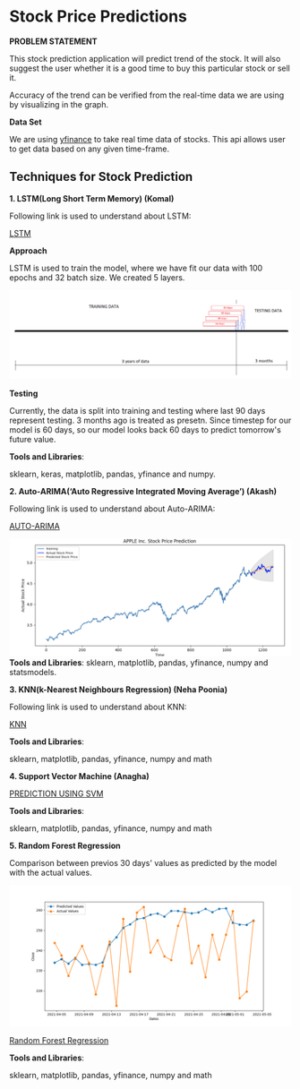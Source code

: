 # Stock Price Predictions

**PROBLEM STATEMENT**

This stock prediction application will predict trend of the stock. It will also suggest the user whether it is a good time to buy this particular stock or sell it. 

Accuracy of the trend can be verified from the real-time data we are using by visualizing in the graph.

**Data Set**

We are using [yfinance](https://pypi.org/project/yfinance/) to take real time data of stocks. This api allows user to get data based on any given time-frame.

## Techniques for Stock Prediction

**1. LSTM(Long Short Term Memory) (Komal)**

Following link is used to understand about LSTM:

[LSTM](https://colah.github.io/posts/2015-08-Understanding-LSTMs/)

**Approach**

LSTM is used to train the model, where we have fit our data with 100 epochs and 32 batch size. We created 5 layers.

![picture](images/lstm_timestep_based_pred.png)

**Testing**

Currently, the data is split into training and testing where last 90 days represent testing. 3 months ago is treated as presetn. Since timestep for our model is 60 days, so our model looks back 60 days to predict tomorrow's future value.

**Tools and Libraries**:

sklearn, keras, matplotlib, pandas, yfinance and numpy.

**2. Auto-ARIMA(‘Auto Regressive Integrated Moving Average’) (Akash)**

Following link is used to understand about Auto-ARIMA:

[AUTO-ARIMA](https://www.machinelearningplus.com/time-series/arima-model-time-series-forecasting-python/#:~:text=ARIMA%2C%20short%20for%20'AutoRegressive%20Integrated,to%20predict%20the%20future%20values)

![picture](images/Auto_ARIMA_pred.png)
**Tools and Libraries**:
sklearn, matplotlib, pandas, yfinance, numpy and statsmodels.

**3. KNN(k-Nearest Neighbours Regression) (Neha Poonia)**

Following link is used to understand about KNN:

[KNN](https://towardsdatascience.com/machine-learning-basics-with-the-k-nearest-neighbors-algorithm-6a6e71d01761)

**Tools and Libraries**:

sklearn, matplotlib, pandas, yfinance, numpy and math

**4. Support Vector Machine (Anagha)** 

[PREDICTION USING SVM](https://www.sciencedirect.com/science/article/pii/S2405918818300060)


**Tools and Libraries**:

sklearn, matplotlib, pandas, yfinance, numpy and math

  

**5. Random Forest Regression**

Comparison between previos 30 days' values as predicted by the model with the actual values.

![picture](images/Random_Forest.png)

[Random Forest Regression](https://medium.com/swlh/random-forest-and-its-implementation-71824ced454f)

**Tools and Libraries**:

sklearn, matplotlib, pandas, yfinance, numpy and math

